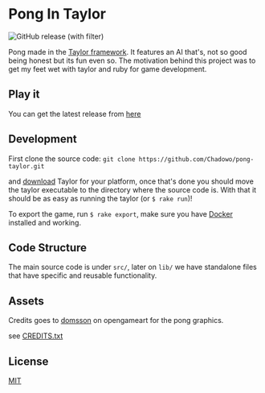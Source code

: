 # Pong In Taylor

![GitHub release (with filter)](https://img.shields.io/github/v/release/chadowo/pong-taylor)

Pong made in the [Taylor framework](https://github.com/HellRok/Taylor).
It features an AI that's, not so good being honest but its fun even so.
The motivation behind this project was to get my feet wet with taylor
and ruby for game development.

## Play it

You can get the latest release from [here](https://github.com/Chadowo/pong-taylor/releases)

## Development

First clone the source code:
`git clone https://github.com/Chadowo/pong-taylor.git`

and [download](https://taylor.oequacki.com/#downloads) Taylor for your
platform, once that's done you should move the taylor executable to the
directory where the source code is. With that it should be as easy as
running the taylor (or `$ rake run`)!

To export the game, run `$ rake export`, make sure you have [Docker](https://www.docker.com/)
installed and working.

## Code Structure

The main source code is under `src/`, later on `lib/` we have standalone files
that have specific and reusable functionality.

## Assets

Credits goes to [domsson](https://opengameart.org/users/domsson) on
opengameart for the pong graphics.

see [CREDITS.txt](assets/CREDITS.txt)

## License

[MIT](LICENSE)

